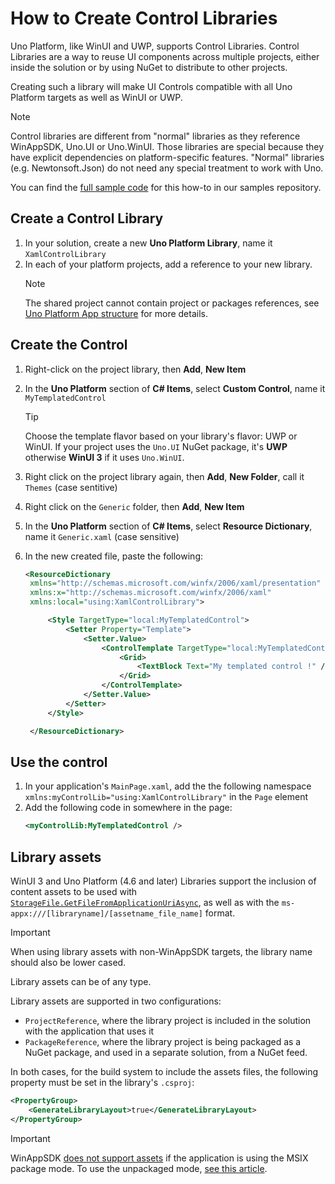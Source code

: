 # How to Create Control Libraries

Uno Platform, like WinUI and UWP, supports Control Libraries. Control Libraries are a way to reuse UI components across multiple projects, either inside the solution or by using NuGet to distribute to other projects.

Creating such a library will make UI Controls compatible with all Uno Platform targets as well as WinUI or UWP.

> [!NOTE]
> Control libraries are different from "normal" libraries as they reference WinAppSDK, Uno.UI or Uno.WinUI. Those libraries are special because they have explicit dependencies on platform-specific features. "Normal" libraries (e.g. Newtonsoft.Json) do not need any special treatment to work with Uno.

You can find the [full sample code](https://github.com/unoplatform/Uno.Samples/blob/master/UI/ControlLibrary) for this how-to in our samples repository.

## Create a Control Library

1. In your solution, create a new **Uno Platform Library**, name it `XamlControlLibrary`
1. In each of your platform projects, add a reference to your new library.
   > [!NOTE]
   > The shared project cannot contain project or packages references, see [Uno Platform App structure](../uno-app-solution-structure.md) for more details.

## Create the Control
1. Right-click on the project library, then **Add**, **New Item**
1. In the **Uno Platform** section of **C# Items**, select **Custom Control**, name it `MyTemplatedControl`
   > [!TIP]
   > Choose the template flavor based on your library's flavor: UWP or WinUI. If your project uses the `Uno.UI` NuGet package, it's **UWP** otherwise **WinUI 3** if it uses `Uno.WinUI`.

1. Right click on the project library again, then **Add**, **New Folder**, call it `Themes` (case sentitive)
1. Right click on the `Generic` folder, then **Add**, **New Item**
1. In the **Uno Platform** section of **C# Items**, select **Resource Dictionary**, name it `Generic.xaml` (case sensitive)
1. In the new created file, paste the following:
   ```xml
   <ResourceDictionary
    xmlns="http://schemas.microsoft.com/winfx/2006/xaml/presentation"
    xmlns:x="http://schemas.microsoft.com/winfx/2006/xaml"
    xmlns:local="using:XamlControlLibrary">

        <Style TargetType="local:MyTemplatedControl">
            <Setter Property="Template">
                <Setter.Value>
                    <ControlTemplate TargetType="local:MyTemplatedControl">
                        <Grid>
                            <TextBlock Text="My templated control !" />
                        </Grid>
                    </ControlTemplate>
                </Setter.Value>
            </Setter>
        </Style>

    </ResourceDictionary>
   ```

## Use the control

1. In your application's `MainPage.xaml`, add the the following namespace `xmlns:myControlLib="using:XamlControlLibrary"` in the `Page` element
2. Add the following code in somewhere in the page:
   ```xml
   <myControlLib:MyTemplatedControl />
   ```

## Library assets

WinUI 3 and Uno Platform (4.6 and later) Libraries support the inclusion of content assets to be used with [`StorageFile.GetFileFromApplicationUriAsync`](../features/file-management.md#support-for-storagefilegetfilefromapplicationuriasync), as well as with the `ms-appx:///[libraryname]/[assetname_file_name]` format.

> [!IMPORTANT]
> When using library assets with non-WinAppSDK targets, the library name should also be lower cased.

Library assets can be of any type.

Library assets are supported in two configurations:
- `ProjectReference`, where the library project is included in the solution with the application that uses it
- `PackageReference`, where the library project is being packaged as a NuGet package, and used in a separate solution, from a NuGet feed.

In both cases, for the build system to include the assets files, the following property must be set in the library's `.csproj`:

```xml
<PropertyGroup>
    <GenerateLibraryLayout>true</GenerateLibraryLayout>
</PropertyGroup>
```

> [!IMPORTANT]
> WinAppSDK [does not support assets](https://github.com/microsoft/microsoft-ui-xaml/issues/6429) if the application is using the MSIX package mode. To use the unpackaged mode, [see this article](../features/winapp-sdk-specifics.md#unpackaged-application-support).
